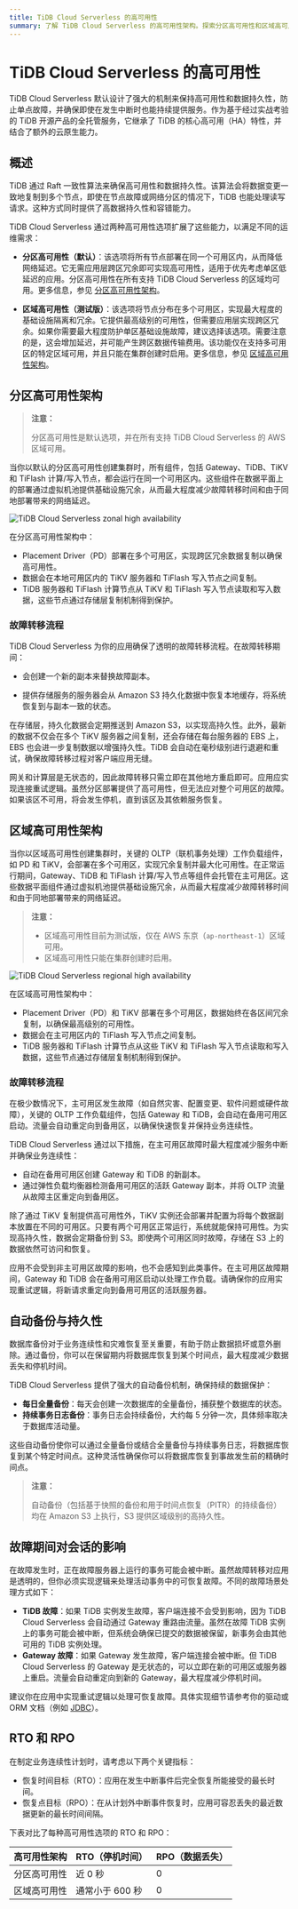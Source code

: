 ```yaml
---
title: TiDB Cloud Serverless 的高可用性
summary: 了解 TiDB Cloud Serverless 的高可用性架构。探索分区高可用性和区域高可用性选项、自动备份、故障转移流程，以及 TiDB 如何确保数据持久性和业务连续性。
---
```


# TiDB Cloud Serverless 的高可用性

TiDB Cloud Serverless 默认设计了强大的机制来保持高可用性和数据持久性，防止单点故障，并确保即使在发生中断时也能持续提供服务。作为基于经过实战考验的 TiDB 开源产品的全托管服务，它继承了 TiDB 的核心高可用（HA）特性，并结合了额外的云原生能力。

## 概述

TiDB 通过 Raft 一致性算法来确保高可用性和数据持久性。该算法会将数据变更一致地复制到多个节点，即使在节点故障或网络分区的情况下，TiDB 也能处理读写请求。这种方式同时提供了高数据持久性和容错能力。

TiDB Cloud Serverless 通过两种高可用性选项扩展了这些能力，以满足不同的运维需求：

- **分区高可用性（默认）**：该选项将所有节点部署在同一个可用区内，从而降低网络延迟。它无需应用层跨区冗余即可实现高可用性，适用于优先考虑单区低延迟的应用。分区高可用性在所有支持 TiDB Cloud Serverless 的区域均可用。更多信息，参见 [分区高可用性架构](#zonal-high-availability-architecture)。

- **区域高可用性（测试版）**：该选项将节点分布在多个可用区，实现最大程度的基础设施隔离和冗余。它提供最高级别的可用性，但需要应用层实现跨区冗余。如果你需要最大程度防护单区基础设施故障，建议选择该选项。需要注意的是，这会增加延迟，并可能产生跨区数据传输费用。该功能仅在支持多可用区的特定区域可用，并且只能在集群创建时启用。更多信息，参见 [区域高可用性架构](#regional-high-availability-architecture)。

## 分区高可用性架构

> **注意：**
>
> 分区高可用性是默认选项，并在所有支持 TiDB Cloud Serverless 的 AWS 区域可用。

当你以默认的分区高可用性创建集群时，所有组件，包括 Gateway、TiDB、TiKV 和 TiFlash 计算/写入节点，都会运行在同一个可用区内。这些组件在数据平面上的部署通过虚拟机池提供基础设施冗余，从而最大程度减少故障转移时间和由于同地部署带来的网络延迟。

![TiDB Cloud Serverless zonal high availability](https://docs-download.pingcap.com/media/images/docs/tidb-cloud/serverless-zonal-high-avaliability-aws.png)

在分区高可用性架构中：

- Placement Driver（PD）部署在多个可用区，实现跨区冗余数据复制以确保高可用性。
- 数据会在本地可用区内的 TiKV 服务器和 TiFlash 写入节点之间复制。
- TiDB 服务器和 TiFlash 计算节点从 TiKV 和 TiFlash 写入节点读取和写入数据，这些节点通过存储层复制机制得到保护。

### 故障转移流程

TiDB Cloud Serverless 为你的应用确保了透明的故障转移流程。在故障转移期间：

- 会创建一个新的副本来替换故障副本。

- 提供存储服务的服务器会从 Amazon S3 持久化数据中恢复本地缓存，将系统恢复到与副本一致的状态。

在存储层，持久化数据会定期推送到 Amazon S3，以实现高持久性。此外，最新的数据不仅会在多个 TiKV 服务器之间复制，还会存储在每台服务器的 EBS 上，EBS 也会进一步复制数据以增强持久性。TiDB 会自动在毫秒级别进行退避和重试，确保故障转移过程对客户端应用无缝。

网关和计算层是无状态的，因此故障转移只需立即在其他地方重启即可。应用应实现连接重试逻辑。虽然分区部署提供了高可用性，但无法应对整个可用区的故障。如果该区不可用，将会发生停机，直到该区及其依赖服务恢复。

## 区域高可用性架构

当你以区域高可用性创建集群时，关键的 OLTP（联机事务处理）工作负载组件，如 PD 和 TiKV，会部署在多个可用区，实现冗余复制并最大化可用性。在正常运行期间，Gateway、TiDB 和 TiFlash 计算/写入节点等组件会托管在主可用区。这些数据平面组件通过虚拟机池提供基础设施冗余，从而最大程度减少故障转移时间和由于同地部署带来的网络延迟。

> **注意：**
>
> - 区域高可用性目前为测试版，仅在 AWS 东京（`ap-northeast-1`）区域可用。
> - 区域高可用性只能在集群创建时启用。

![TiDB Cloud Serverless regional high availability](https://docs-download.pingcap.com/media/images/docs/tidb-cloud/serverless-regional-high-avaliability-aws.png)

在区域高可用性架构中：

- Placement Driver（PD）和 TiKV 部署在多个可用区，数据始终在各区间冗余复制，以确保最高级别的可用性。
- 数据会在主可用区内的 TiFlash 写入节点之间复制。
- TiDB 服务器和 TiFlash 计算节点从这些 TiKV 和 TiFlash 写入节点读取和写入数据，这些节点通过存储层复制机制得到保护。

### 故障转移流程

在极少数情况下，主可用区发生故障（如自然灾害、配置变更、软件问题或硬件故障），关键的 OLTP 工作负载组件，包括 Gateway 和 TiDB，会自动在备用可用区启动。流量会自动重定向到备用区，以确保快速恢复并保持业务连续性。

TiDB Cloud Serverless 通过以下措施，在主可用区故障时最大程度减少服务中断并确保业务连续性：

- 自动在备用可用区创建 Gateway 和 TiDB 的新副本。
- 通过弹性负载均衡器检测备用可用区的活跃 Gateway 副本，并将 OLTP 流量从故障主区重定向到备用区。

除了通过 TiKV 复制提供高可用性外，TiKV 实例还会部署并配置为将每个数据副本放置在不同的可用区。只要有两个可用区正常运行，系统就能保持可用性。为实现高持久性，数据会定期备份到 S3。即使两个可用区同时故障，存储在 S3 上的数据依然可访问和恢复。

应用不会受到非主可用区故障的影响，也不会感知到此类事件。在主可用区故障期间，Gateway 和 TiDB 会在备用可用区启动以处理工作负载。请确保你的应用实现重试逻辑，将新请求重定向到备用可用区的活跃服务器。

## 自动备份与持久性

数据库备份对于业务连续性和灾难恢复至关重要，有助于防止数据损坏或意外删除。通过备份，你可以在保留期内将数据库恢复到某个时间点，最大程度减少数据丢失和停机时间。

TiDB Cloud Serverless 提供了强大的自动备份机制，确保持续的数据保护：

- **每日全量备份**：每天会创建一次数据库的全量备份，捕获整个数据库的状态。
- **持续事务日志备份**：事务日志会持续备份，大约每 5 分钟一次，具体频率取决于数据库活动量。

这些自动备份使你可以通过全量备份或结合全量备份与持续事务日志，将数据库恢复到某个特定时间点。这种灵活性确保你可以将数据库恢复到事故发生前的精确时间点。

> **注意：**
>
> 自动备份（包括基于快照的备份和用于时间点恢复（PITR）的持续备份）均在 Amazon S3 上执行，S3 提供区域级别的高持久性。

## 故障期间对会话的影响

在故障发生时，正在故障服务器上运行的事务可能会被中断。虽然故障转移对应用是透明的，但你必须实现逻辑来处理活动事务中的可恢复故障。不同的故障场景处理方式如下：

- **TiDB 故障**：如果 TiDB 实例发生故障，客户端连接不会受到影响，因为 TiDB Cloud Serverless 会自动通过 Gateway 重路由流量。虽然在故障 TiDB 实例上的事务可能会被中断，但系统会确保已提交的数据被保留，新事务会由其他可用的 TiDB 实例处理。
- **Gateway 故障**：如果 Gateway 发生故障，客户端连接会被中断。但 TiDB Cloud Serverless 的 Gateway 是无状态的，可以立即在新的可用区或服务器上重启。流量会自动重定向到新的 Gateway，最大程度减少停机时间。

建议你在应用中实现重试逻辑以处理可恢复故障。具体实现细节请参考你的驱动或 ORM 文档（例如 [JDBC](https://dev.mysql.com/doc/connector-j/en/connector-j-config-failover.html)）。

## RTO 和 RPO

在制定业务连续性计划时，请考虑以下两个关键指标：

- 恢复时间目标（RTO）：应用在发生中断事件后完全恢复所能接受的最长时间。
- 恢复点目标（RPO）：在从计划外中断事件恢复时，应用可容忍丢失的最近数据更新的最长时间间隔。

下表对比了每种高可用性选项的 RTO 和 RPO：

| 高可用性架构           | RTO（停机时间）           | RPO（数据丢失） |
|------------------------|--------------------------|-----------------|
| 分区高可用性           | 近 0 秒                  | 0               |
| 区域高可用性           | 通常小于 600 秒          | 0               |